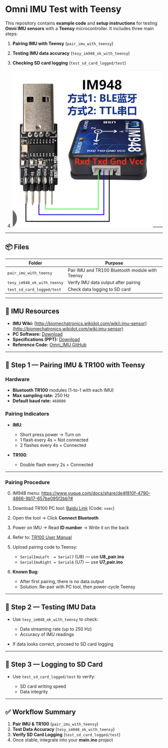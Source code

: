 

# Omni IMU Test with Teensy

This repository contains **example code** and **setup instructions** for testing **Omni IMU sensors** with a **Teensy** microcontroller.
It includes three main steps:

1. **Pairing IMU with Teensy** (`pair_imu_with_teensy`)
2. **Testing IMU data accuracy** (`tesy_im948_ok_with_teensy`)
3. **Checking SD card logging** (`test_sd_card_logged/test`)

4. ![usb to ttl](/image.png)
---

## 📦 Files

| Folder                      | Purpose                                         |
| --------------------------- | ----------------------------------------------- |
| `pair_imu_with_teensy`      | Pair IMU and TR100 Bluetooth module with Teensy |
| `tesy_im948_ok_with_teensy` | Verify IMU data output after pairing            |
| `test_sd_card_logged/test`  | Check data logging to SD card                   |

---

## 📖 IMU Resources

* **IMU Wiki:** [http://biomechatronics.wikidot.com/wiki\:imu-sensor](http://biomechatronics.wikidot.com/wiki:imu-sensor)
* **PC Software:** [Download](https://www.dropbox.com/scl/fi/q0h8ouc72m3rgowg6f0s0/IMU_2.33_Release_English-v2.exe?rlkey=f4t5tojolnzs5rr06gbkz9c7t&e=1&dl=0)
* **Specifications (PPT):** [Download](https://www.dropbox.com/scl/fi/7xy8oyd4o0yxv5cz81y83/2025-2-14-Omni-imu-specifications.pptx?dl=0&rlkey=al0zkvw6fepnodw61cta6f2so)
* **Reference Code:** [Omni\_IMU GitHub](https://github.com/biomechatronics001/SimToReal_Deployment_HipExo/tree/RAM/Lower_level_controllers/Omni_IMU)

---

## 🔹 Step 1 — Pairing IMU & TR100 with Teensy

### Hardware

* **Bluetooth TR100** modules (1-to-1 with each IMU)
* **Max sampling rate:** 250 Hz
* **Default baud rate:** `460800`

### Pairing Indicators

* **IMU**:

  * Short press power → Turn on
  * 1 flash every 4s = Not connected
  * 2 flashes every 4s = Connected
* **TR100**:

  * Double flash every 2s = Connected

---

### Pairing Procedure
0. IM948 menu: https://www.yuque.com/docs/share/de4f810f-4790-4866-9b17-657be095f2bb?# 
1. Download TR100 PC tool:
   [Baidu Link](https://pan.baidu.com/s/1QrPmc_ImhZfWZHYgccVJXw?pwd=vxec) (Code: `vxec`)
2. Open the tool → Click **Connect Bluetooth**
3. Power on IMU → Read **ID number** → Write it on the back
4. Refer to: [TR100 User Manual](https://www.yuque.com/cxqwork/lkw3sg/lcyzdvgeaeyk98sh?singleDoc#)
5. Upload pairing code to Teensy:

   * `SerialImuLeft  = Serial7` (U8) — use **U8\_pair.ino**
   * `SerialImuRight = Serial6` (U7) — use **U7\_pair.ino**
6. **Known Bug:**

   * After first pairing, there is no data output
   * Solution: Re-pair with PC tool, then power-cycle Teensy

---

## 🔹 Step 2 — Testing IMU Data

* Use `tesy_im948_ok_with_teensy` to check:

  * Data streaming rate (up to 250 Hz)
  * Accuracy of IMU readings
* If data looks correct, proceed to SD card logging

---

## 🔹 Step 3 — Logging to SD Card

* Use `test_sd_card_logged/test` to verify:

  * SD card writing speed
  * Data integrity

---

## ✅ Workflow Summary

1. **Pair IMU & TR100** (`pair_imu_with_teensy`)
2. **Test Data Accuracy** (`tesy_im948_ok_with_teensy`)
3. **Verify SD Card Logging** (`test_sd_card_logged/test`)
4. Once stable, integrate into your **main.ino** project

